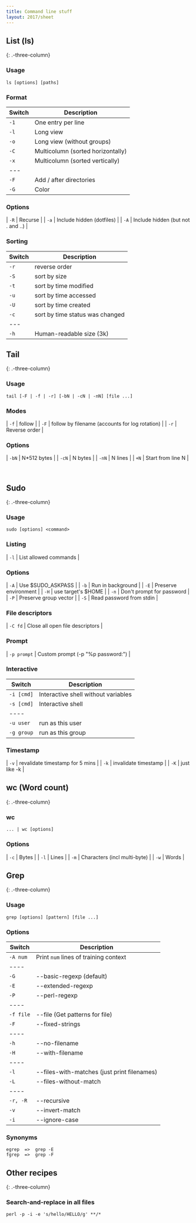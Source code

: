 ```yaml
---
title: Command line stuff
layout: 2017/sheet
---
```


## List (ls)
{: .-three-column}

### Usage

    ls [options] [paths]

### Format

| Switch | Description |
|---|---|
| `-1` | One entry per line |
| `-l` | Long view |
| `-o` | Long view (without groups) |
| `-C` | Multicolumn (sorted horizontally) |
| `-x` | Multicolumn (sorted vertically) |
|---
| `-F` | Add / after directories |
| `-G` | Color |

### Options

| `-R` | Recurse |
| `-a` | Include hidden (dotfiles) |
| `-A` | Include hidden (but not . and ..) |

### Sorting

| Switch | Description |
|---|---|
| `-r` | reverse order |
| `-S` | sort by size |
| `-t` | sort by time modified |
| `-u` | sort by time accessed |
| `-U` | sort by time created |
| `-c` | sort by time status was changed |
|---
| `-h` | Human-readable size (3k) |

## Tail
{: .-three-column}

### Usage

    tail [-F | -f | -r] [-bN | -cN | -nN] [file ...]

### Modes

| `-f` | follow |
| `-F` | follow by filename (accounts for log rotation) |
| `-r` | Reverse order |

### Options

| `-bN` | N*512 bytes |
| `-cN` | N bytes |
| `-nN` | N lines |
| `+N`  | Start from line N |

<br>

## Sudo
{: .-three-column}

### Usage

```
sudo [options] <command>
```

### Listing

| `-l` | List allowed commands |

### Options

| `-A` | Use $SUDO_ASKPASS |
| `-b` | Run in background |
| `-E` | Preserve environment |
| `-H` | use target's $HOME |
| `-n` | Don't prompt for password |
| `-P` | Preserve group vector |
| `-S` | Read password from stdin |

### File descriptors

| `-C fd` | Close all open file descriptors |

### Prompt

| `-p prompt` | Custom prompt (-p "%p password:") |

### Interactive

| Switch | Description |
|---|---|
| `-i [cmd]` | Interactive shell without variables |
| `-s [cmd]` | Interactive shell |
|----
| `-u user` | run as this user |
| `-g group` | run as this group |

### Timestamp

| `-v` | revalidate timestamp for 5 mins |
| `-k` | invalidate timestamp |
| `-K` | just like -k |

## wc (Word count)
{: .-three-column}

### wc

```
... | wc [options]
```

### Options

| `-c` | Bytes |
| `-l` | Lines |
| `-m` | Characters (incl multi-byte) |
| `-w` | Words |

## Grep
{: .-three-column}

### Usage

```
grep [options] [pattern] [file ...]
```

### Options

| Switch | Description |
|---|---|
| `-A num` | Print `num` lines of training context |
|----
| `-G` | --basic-regexp (default) |
| `-E` | --extended-regexp |
| `-P` | --perl-regexp |
|----
| `-f file` | --file (Get patterns for file) |
| `-F` | --fixed-strings |
|----
| `-h` | --no-filename |
| `-H` | --with-filename |
|----
| `-l` | --files-with-matches (just print filenames) |
| `-L` | --files-without-match |
|----
| `-r, -R` | --recursive |
| `-v` | --invert-match |
| `-i` | --ignore-case |

### Synonyms

    egrep  =>  grep -E
    fgrep  =>  grep -F

## Other recipes
{: .-three-column}

### Search-and-replace in all files

    perl -p -i -e 's/hello/HELLO/g' **/*
